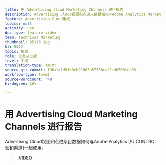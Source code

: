 ```yaml
---
title: 用 Advertising Cloud Marketing Channels 进行报告
description: Advertising Cloud视图和点进入数据如何与Adobe Analytics Marketing渠道协作
feature: Advertising Cloud集成
topics: null
activity: use
doc-type: feature video
team: Technical Marketing
thumbnail: 35115.jpg
kt: 5472
topic: 集成
role: 业务从业者
level: 中间
translation-type: tm+mt
source-git-commit: f3b3fa7d91b0cb21005b57768ca23ed6700fcc03
workflow-type: tm+mt
source-wordcount: '49'
ht-degree: 26%

---
```



# 用 Advertising Cloud Marketing Channels 进行报告

Advertising Cloud视图和点进条目数据如何与Adobe Analytics [!UICONTROL 营销渠道]一起使用。

>[!VIDEO](https://video.tv.adobe.com/v/35115/?quality=12&learn=on)
